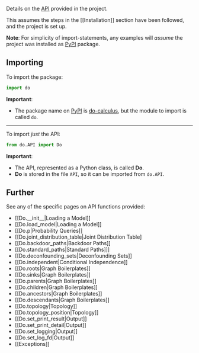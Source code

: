 Details on the [API](https://en.wikipedia.org/wiki/API) provided in the project.

This assumes the steps in the [[Installation]] section have been followed, and the project is set up.

**Note**: For simplicity of import-statements, any examples will *assume* the project was installed as [PyPI](https://pypi.org/project/do-calculus/) package.

## Importing

To import the package:

```python
import do
```

**Important**:
- The package name on [PyPI](https://pypi.org/) is [do-calculus](https://pypi.org/project/do-calculus/), but the module to import is called ``do``.

<hr />

To import *just* the API:

```python
from do.API import Do
```

**Important**:
- The API, represented as a Python class, is called **Do**.
- **Do** is stored in the file ``API``, so it can be imported from ``do.API``.

## Further

See any of the specific pages on API functions provided:
* [[Do.\_\_init\_\_|Loading a Model]]
* [[Do.load_model|Loading a Model]]
* [[Do.p|Probability Queries]]
* [[Do.joint_distribution_table|Joint Distribution Table]
* [[Do.backdoor_paths|Backdoor Paths]]
* [[Do.standard_paths|Standard Paths]]]
* [[Do.deconfounding_sets|Deconfounding Sets]]
* [[Do.independent|Conditional Independence]]
* [[Do.roots|Graph Boilerplates]]
* [[Do.sinks|Graph Boilerplates]]
* [[Do.parents|Graph Boilerplates]]
* [[Do.children|Graph Boilerplates]]
* [[Do.ancestors|Graph Boilerplates]]
* [[Do.descendants|Graph Boilerplates]]
* [[Do.topology|Topology]]
* [[Do.topology_position|Topology]]
* [[Do.set_print_result|Output]]
* [[Do.set_print_detail|Output]]
* [[Do.set_logging|Output]]
* [[Do.set_log_fd|Output]]
* [[Exceptions]]
